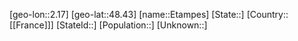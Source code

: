 ﻿---
location: [48.43,2.17]
type: City
tags:
- geo/City


SpocWebEntityId: 30081
isDeleted: false
confidential: public

---
[geo-lon::2.17]
[geo-lat::48.43]
[name::Etampes]
[State::]
[Country::[[France]]]
[StateId::]
[Population::]
[Unknown::]

